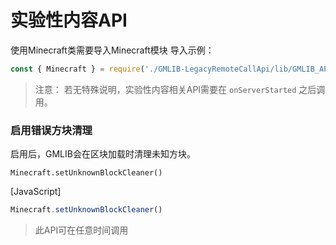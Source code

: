 # 实验性内容API
使用Minecraft类需要导入Minecraft模块
导入示例：
```javascript
const { Minecraft } = require('./GMLIB-LegacyRemoteCallApi/lib/GMLIB_API-JS');
```

> 注意：
> 若无特殊说明，实验性内容相关API需要在 `onServerStarted` 之后调用。

### 启用错误方块清理
启用后，GMLIB会在区块加载时清理未知方块。

`Minecraft.setUnknownBlockCleaner()`

[JavaScript]
```JavaScript
Minecraft.setUnknownBlockCleaner()
```

> 此API可在任意时间调用